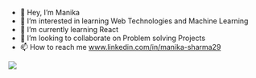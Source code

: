 - 👋 Hey, I’m Manika
- 👀 I’m interested in learning Web Technologies and Machine Learning
- 🌱 I’m currently learning React
- 💞️ I’m looking to collaborate on Problem solving Projects
- 📫 How to reach me www.linkedin.com/in/manika-sharma29

<img src="https://github-readme-stats.vercel.app/api?username=manika29&&show_icons=true&title_color=ffffff&icon_color=bb2acf&text_color=daf7dc&bg_color=151515">


<!---
manika29/manika29 is a ✨ special ✨ repository because its `README.md` (this file) appears on your GitHub profile.
You can click the Preview link to take a look at your changes.
--->
